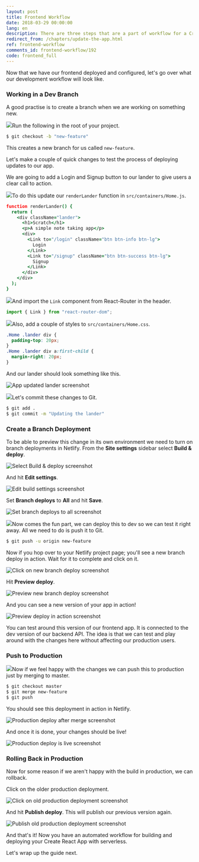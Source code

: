 ```yaml
---
layout: post
title: Frontend Workflow
date: 2018-03-29 00:00:00
lang: en
description: There are three steps that are a part of workflow for a Create React App configured with Netlify. To work on new features create a new branch and enable branch deployments. And merge to master to deploy to production. Finally, publish an old deployment through the Netlify console to rollback in production.
redirect_from: /chapters/update-the-app.html
ref: frontend-workflow
comments_id: frontend-workflow/192
code: frontend_full
---
```


Now that we have our frontend deployed and configured, let's go over what our development workflow will look like.

### Working in a Dev Branch

A good practise is to create a branch when we are working on something new.

<img class="code-marker" src="/assets/s.png" />Run the following in the root of your project.

``` bash
$ git checkout -b "new-feature"
```

This creates a new branch for us called `new-feature`.

Let's make a couple of quick changes to test the process of deploying updates to our app.

We are going to add a Login and Signup button to our lander to give users a clear call to action.

<img class="code-marker" src="/assets/s.png" />To do this update our `renderLander` function in `src/containers/Home.js`.

``` coffee
function renderLander() {
  return (
    <div className="lander">
      <h1>Scratch</h1>
      <p>A simple note taking app</p>
      <div>
        <Link to="/login" className="btn btn-info btn-lg">
          Login
        </Link>
        <Link to="/signup" className="btn btn-success btn-lg">
          Signup
        </Link>
      </div>
    </div>
  );
}
```

<img class="code-marker" src="/assets/s.png" />And import the `Link` component from React-Router in the header.

``` javascript
import { Link } from "react-router-dom";
```

<img class="code-marker" src="/assets/s.png" />Also, add a couple of styles to `src/containers/Home.css`.

``` css
.Home .lander div {
  padding-top: 20px;
}
.Home .lander div a:first-child {
  margin-right: 20px;
}
```

And our lander should look something like this.

![App updated lander screenshot](/assets/app-updated-lander.png)

<img class="code-marker" src="/assets/s.png" />Let's commit these changes to Git.

``` bash
$ git add .
$ git commit -m "Updating the lander"
```

### Create a Branch Deployment

To be able to preview this change in its own environment we need to turn on branch deployments in Netlify. From the **Site settings** sidebar select **Build & deploy**.

![Select Build & deploy screenshot](/assets/part2/select-build-and-deploy.png)

And hit **Edit settings**.

![Edit build settings screenshot](/assets/part2/edit-build-settings.png)

Set **Branch deploys** to **All** and hit **Save**.

![Set branch deploys to all screenshot](/assets/part2/set-branch-deploys-to-all.png)

<img class="code-marker" src="/assets/s.png" />Now comes the fun part, we can deploy this to dev so we can test it right away. All we need to do is push it to Git.

``` bash
$ git push -u origin new-feature
```

Now if you hop over to your Netlify project page; you'll see a new branch deploy in action. Wait for it to complete and click on it.

![Click on new branch deploy screenshot](/assets/part2/click-on-new-branch-deploy.png)

Hit **Preview deploy**.

![Preview new branch deploy screenshot](/assets/part2/preview-new-branch-deploy.png)

And you can see a new version of your app in action!

![Preview deploy in action screenshot](/assets/part2/preview-deploy-in-action.png)

You can test around this version of our frontend app. It is connected to the dev version of our backend API. The idea is that we can test and play around with the changes here without affecting our production users.

### Push to Production

<img class="code-marker" src="/assets/s.png" />Now if we feel happy with the changes we can push this to production just by merging to master.

``` bash
$ git checkout master
$ git merge new-feature
$ git push
```

You should see this deployment in action in Netlify.

![Production deploy after merge screenshot](/assets/part2/production-deploy-after-merge.png)

And once it is done, your changes should be live!

![Production deploy is live screenshot](/assets/part2/production-deploy-is-live.png)

### Rolling Back in Production

Now for some reason if we aren't happy with the build in production, we can rollback.

Click on the older production deployment.

![Click on old production deployment screenshot](/assets/part2/click-on-old-production-deployment.png)

And hit **Publish deploy**. This will publish our previous version again.

![Publish old production deployment screenshot](/assets/part2/publish-old-production-deployment.png)

And that's it! Now you have an automated workflow for building and deploying your Create React App with serverless.

Let's wrap up the guide next.
